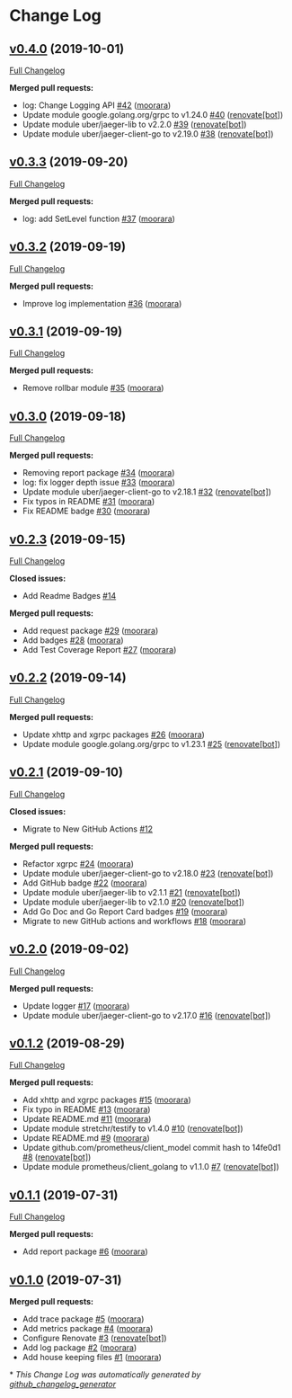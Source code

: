 # Change Log

## [v0.4.0](https://github.com/moorara/observe/tree/v0.4.0) (2019-10-01)
[Full Changelog](https://github.com/moorara/observe/compare/v0.3.3...v0.4.0)

**Merged pull requests:**

- log: Change Logging API [\#42](https://github.com/moorara/observe/pull/42) ([moorara](https://github.com/moorara))
- Update module google.golang.org/grpc to v1.24.0 [\#40](https://github.com/moorara/observe/pull/40) ([renovate[bot]](https://github.com/apps/renovate))
- Update module uber/jaeger-lib to v2.2.0 [\#39](https://github.com/moorara/observe/pull/39) ([renovate[bot]](https://github.com/apps/renovate))
- Update module uber/jaeger-client-go to v2.19.0 [\#38](https://github.com/moorara/observe/pull/38) ([renovate[bot]](https://github.com/apps/renovate))

## [v0.3.3](https://github.com/moorara/observe/tree/v0.3.3) (2019-09-20)
[Full Changelog](https://github.com/moorara/observe/compare/v0.3.2...v0.3.3)

**Merged pull requests:**

- log: add SetLevel function [\#37](https://github.com/moorara/observe/pull/37) ([moorara](https://github.com/moorara))

## [v0.3.2](https://github.com/moorara/observe/tree/v0.3.2) (2019-09-19)
[Full Changelog](https://github.com/moorara/observe/compare/v0.3.1...v0.3.2)

**Merged pull requests:**

- Improve log implementation [\#36](https://github.com/moorara/observe/pull/36) ([moorara](https://github.com/moorara))

## [v0.3.1](https://github.com/moorara/observe/tree/v0.3.1) (2019-09-19)
[Full Changelog](https://github.com/moorara/observe/compare/v0.3.0...v0.3.1)

**Merged pull requests:**

- Remove rollbar module [\#35](https://github.com/moorara/observe/pull/35) ([moorara](https://github.com/moorara))

## [v0.3.0](https://github.com/moorara/observe/tree/v0.3.0) (2019-09-18)
[Full Changelog](https://github.com/moorara/observe/compare/v0.2.3...v0.3.0)

**Merged pull requests:**

- Removing report package [\#34](https://github.com/moorara/observe/pull/34) ([moorara](https://github.com/moorara))
- log: fix logger depth issue [\#33](https://github.com/moorara/observe/pull/33) ([moorara](https://github.com/moorara))
- Update module uber/jaeger-client-go to v2.18.1 [\#32](https://github.com/moorara/observe/pull/32) ([renovate[bot]](https://github.com/apps/renovate))
- Fix typos in README [\#31](https://github.com/moorara/observe/pull/31) ([moorara](https://github.com/moorara))
- Fix README badge [\#30](https://github.com/moorara/observe/pull/30) ([moorara](https://github.com/moorara))

## [v0.2.3](https://github.com/moorara/observe/tree/v0.2.3) (2019-09-15)
[Full Changelog](https://github.com/moorara/observe/compare/v0.2.2...v0.2.3)

**Closed issues:**

- Add Readme Badges [\#14](https://github.com/moorara/observe/issues/14)

**Merged pull requests:**

- Add request package [\#29](https://github.com/moorara/observe/pull/29) ([moorara](https://github.com/moorara))
- Add badges [\#28](https://github.com/moorara/observe/pull/28) ([moorara](https://github.com/moorara))
- Add Test Coverage Report [\#27](https://github.com/moorara/observe/pull/27) ([moorara](https://github.com/moorara))

## [v0.2.2](https://github.com/moorara/observe/tree/v0.2.2) (2019-09-14)
[Full Changelog](https://github.com/moorara/observe/compare/v0.2.1...v0.2.2)

**Merged pull requests:**

- Update xhttp and xgrpc packages [\#26](https://github.com/moorara/observe/pull/26) ([moorara](https://github.com/moorara))
- Update module google.golang.org/grpc to v1.23.1 [\#25](https://github.com/moorara/observe/pull/25) ([renovate[bot]](https://github.com/apps/renovate))

## [v0.2.1](https://github.com/moorara/observe/tree/v0.2.1) (2019-09-10)
[Full Changelog](https://github.com/moorara/observe/compare/v0.2.0...v0.2.1)

**Closed issues:**

- Migrate to New GitHub Actions [\#12](https://github.com/moorara/observe/issues/12)

**Merged pull requests:**

- Refactor xgrpc [\#24](https://github.com/moorara/observe/pull/24) ([moorara](https://github.com/moorara))
- Update module uber/jaeger-client-go to v2.18.0 [\#23](https://github.com/moorara/observe/pull/23) ([renovate[bot]](https://github.com/apps/renovate))
- Add GitHub badge [\#22](https://github.com/moorara/observe/pull/22) ([moorara](https://github.com/moorara))
- Update module uber/jaeger-lib to v2.1.1 [\#21](https://github.com/moorara/observe/pull/21) ([renovate[bot]](https://github.com/apps/renovate))
- Update module uber/jaeger-lib to v2.1.0 [\#20](https://github.com/moorara/observe/pull/20) ([renovate[bot]](https://github.com/apps/renovate))
- Add Go Doc and Go Report Card badges [\#19](https://github.com/moorara/observe/pull/19) ([moorara](https://github.com/moorara))
- Migrate to new GitHub actions and workflows [\#18](https://github.com/moorara/observe/pull/18) ([moorara](https://github.com/moorara))

## [v0.2.0](https://github.com/moorara/observe/tree/v0.2.0) (2019-09-02)
[Full Changelog](https://github.com/moorara/observe/compare/v0.1.2...v0.2.0)

**Merged pull requests:**

- Update logger [\#17](https://github.com/moorara/observe/pull/17) ([moorara](https://github.com/moorara))
- Update module uber/jaeger-client-go to v2.17.0 [\#16](https://github.com/moorara/observe/pull/16) ([renovate[bot]](https://github.com/apps/renovate))

## [v0.1.2](https://github.com/moorara/observe/tree/v0.1.2) (2019-08-29)
[Full Changelog](https://github.com/moorara/observe/compare/v0.1.1...v0.1.2)

**Merged pull requests:**

- Add xhttp and xgrpc packages [\#15](https://github.com/moorara/observe/pull/15) ([moorara](https://github.com/moorara))
- Fix typo in README [\#13](https://github.com/moorara/observe/pull/13) ([moorara](https://github.com/moorara))
- Update README.md [\#11](https://github.com/moorara/observe/pull/11) ([moorara](https://github.com/moorara))
- Update module stretchr/testify to v1.4.0 [\#10](https://github.com/moorara/observe/pull/10) ([renovate[bot]](https://github.com/apps/renovate))
- Update README.md [\#9](https://github.com/moorara/observe/pull/9) ([moorara](https://github.com/moorara))
- Update github.com/prometheus/client\_model commit hash to 14fe0d1 [\#8](https://github.com/moorara/observe/pull/8) ([renovate[bot]](https://github.com/apps/renovate))
- Update module prometheus/client\_golang to v1.1.0 [\#7](https://github.com/moorara/observe/pull/7) ([renovate[bot]](https://github.com/apps/renovate))

## [v0.1.1](https://github.com/moorara/observe/tree/v0.1.1) (2019-07-31)
[Full Changelog](https://github.com/moorara/observe/compare/v0.1.0...v0.1.1)

**Merged pull requests:**

- Add report package [\#6](https://github.com/moorara/observe/pull/6) ([moorara](https://github.com/moorara))

## [v0.1.0](https://github.com/moorara/observe/tree/v0.1.0) (2019-07-31)
**Merged pull requests:**

- Add trace package [\#5](https://github.com/moorara/observe/pull/5) ([moorara](https://github.com/moorara))
- Add metrics package [\#4](https://github.com/moorara/observe/pull/4) ([moorara](https://github.com/moorara))
- Configure Renovate [\#3](https://github.com/moorara/observe/pull/3) ([renovate[bot]](https://github.com/apps/renovate))
- Add log package [\#2](https://github.com/moorara/observe/pull/2) ([moorara](https://github.com/moorara))
- Add house keeping files [\#1](https://github.com/moorara/observe/pull/1) ([moorara](https://github.com/moorara))



\* *This Change Log was automatically generated by [github_changelog_generator](https://github.com/skywinder/Github-Changelog-Generator)*